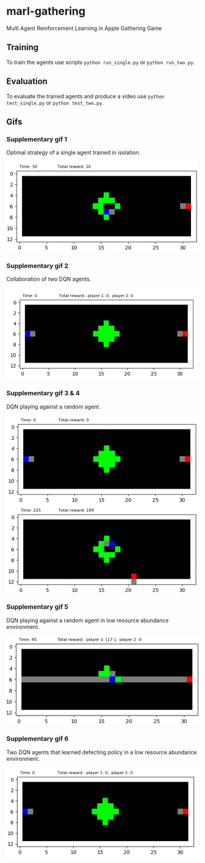 # marl-gathering
Multi Agent Reinforcement Learning in Apple Gathering Game


## Training

To train the agents use scripts `python run_single.py` or `python run_two.py`.


## Evaluation

To evaluate the trained agents and produce a video use `python test_single.py` or `python test_two.py`.

## Gifs

### Supplementary gif 1
Optimal strategy of a single agent trained in isolation.

![](gifs/Supplementary_gif_1.gif)

### Supplementary gif 2
Collaboration of two DQN agents.

![](gifs/Supplementary_gif_2.gif)

### Supplementary gif 3 & 4
DQN playing against a random agent.

![](gifs/Supplementary_gif_3.gif)
![](gifs/Supplementary_gif_4.gif)



### Supplementary gif 5
DQN playing against a random agent in low resource abundance environment.

![](gifs/Supplementary_gif_5.gif)

### Supplementary gif 6
Two DQN agents that learned defecting policy in a low resource abundance environment.

![](gifs/Supplementary_gif_6.gif)

